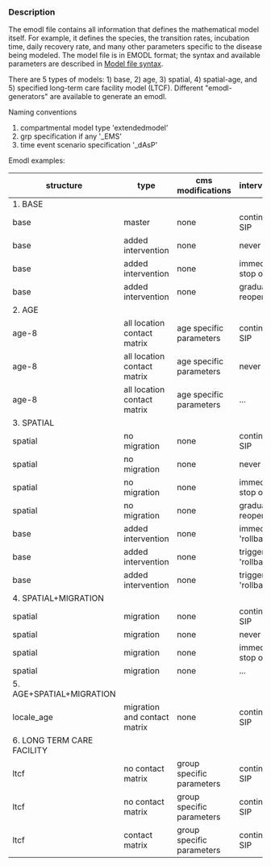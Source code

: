### Description 

The emodl file contains all information that defines the mathematical model itself. 
For example, it defines the species, the transition rates, incubation time, daily recovery rate, and many other parameters specific to the disease being modeled. 
The model file is in EMODL format; the syntax and available parameters are described in [Model file syntax](https://idmod.org/docs/cms/model-file.html).

There are 5 types of models: 1) base, 2) age, 3) spatial, 4) spatial-age, and 5) specified long-term care facility model (LTCF). 
Different "emodl-generators" are available to generate an emodl. 


Naming conventions 
1) compartmental model type 'extendedmodel' 
2) grp specification if any '_EMS'  
3) time event scenario specification '_dAsP'

Emodl examples:

| structure      			| type                            | cms modifications        | intervention          | emodl name                                             |
|---------------------------|---------------------------------|--------------------------|-----------------------|--------------------------------------------------------|
| 1. BASE          			|                                 |                          |                       |                                                        |
| base             			| master                          | none                     | continued SIP         | extendedmodel.emodl                              |                     
| base             			| added intervention              | none                     | never SIP             | extendedmodel_neverSIP.emodl                        |
| base             			| added intervention              | none                     | immediate stop of SIP | extendedmodel_interventionStopadj.emodl            |
| base             			| added intervention              | none                     | gradual reopen        | extendedmodel_gradual_reopening.emodl            |
| 2. AGE           			|                                 |                          |                       |                                                        |
| age-8            			| all location contact matrix     | age specific parameters  | continued SIP         | extendedmodel_age8.emodl                               |
| age-8            			| all location contact matrix     | age specific parameters  | never SIP             | extendedmodel_age8_neverSIP.emodl                      |
| age-8            			| all location contact matrix     | age specific parameters  | ...                   | optionally add interventions as required            	 |
| 3. SPATIAL       			|                                 |                          |                       |                                                        |
| spatial          			| no migration                    | none                     | continued SIP         | extendedmodel_EMS.emodl                   			 |
| spatial          			| no migration                    | none                     | never SIP             | extendedmodel_EMS_neverSIP.emodl          			 |
| spatial          			| no migration                    | none                     | immediate stop of SIP | extendedmodel_EMS_interventionStopadj.emodl  			 |
| spatial          			| no migration                    | none                     | gradual reopen        | extendedmodel_EMS_gradual_reopening.emodl 			 |
| base             			| added intervention              | none                     | immediate 'rollback'  | extendedmodel_EMS_rollback.emodl            			 |
| base             			| added intervention              | none                     | triggered 'rollback'  | extendedmodel_EMS_critical_triggeredrollback.emodl     |
| base             			| added intervention              | none                     | triggered 'rollback'  | extendedmodel_EMS_hosp_triggeredrollback.emodl         |
| 4. SPATIAL+MIGRATION  	|                          		  |                          |                       |                                                        |
| spatial        			| migration                       | none                     | continued SIP         | extendedmodel_migration_EMS.emodl                      |
| spatial        			| migration                       | none                     | never SIP             | extendedmodel_migration_EMS_neverSIP.emodl             |
| spatial        			| migration                       | none                     | immediate stop of SIP | extendedmodel_migration_EMS_interventionStopadj.emodl  |
| spatial        			| migration                       | none                     | ...       			 | analougous to the model without migration              |
| 5. AGE+SPATIAL+MIGRATION  |                       		  |               			 |                       |                                                        |
| locale_age     			| migration and contact matrix    | none                     | continued SIP         | extendedmodel_agelocale_migration_scen3.emodl          |
| 6. LONG TERM CARE FACILITY|                    			  |                          |                       |                                                        |
| ltcf           			| no contact matrix               | group specific parameters| continued SIP         | extendedmodel_ltcf_age.emodl                           |
| ltcf           			| no contact matrix               | group specific parameters| continued SIP         | extendedmodel_ltcf_homogeneous.emodl                   |
| ltcf           			| contact matrix                  | group specific parameters| continued SIP         | extendedmodel_ltcf_age_testDelay.emodl                 |
	